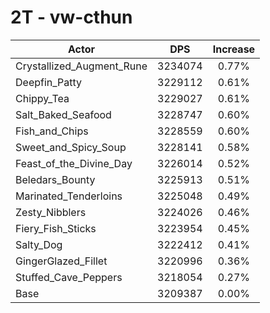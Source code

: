 # 2T - vw-cthun
| Actor | DPS | Increase |
|---|:---:|:---:|
|Crystallized_Augment_Rune|3234074|0.77%|
|Deepfin_Patty|3229112|0.61%|
|Chippy_Tea|3229027|0.61%|
|Salt_Baked_Seafood|3228747|0.60%|
|Fish_and_Chips|3228559|0.60%|
|Sweet_and_Spicy_Soup|3228141|0.58%|
|Feast_of_the_Divine_Day|3226014|0.52%|
|Beledars_Bounty|3225913|0.51%|
|Marinated_Tenderloins|3225048|0.49%|
|Zesty_Nibblers|3224026|0.46%|
|Fiery_Fish_Sticks|3223954|0.45%|
|Salty_Dog|3222412|0.41%|
|GingerGlazed_Fillet|3220996|0.36%|
|Stuffed_Cave_Peppers|3218054|0.27%|
|Base|3209387|0.00%|
